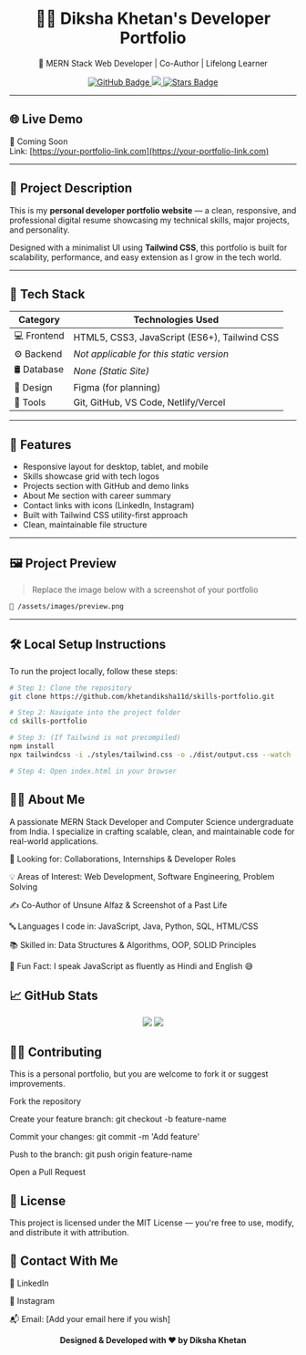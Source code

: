 <h1 align="center">👩‍💻 Diksha Khetan's Developer Portfolio</h1>
<p align="center">
  🚀 MERN Stack Web Developer | Co-Author | Lifelong Learner
</p>

<p align="center">
  <a href="https://github.com/dikshakh011">
    <img src="https://img.shields.io/github/followers/dikshakh011?label=Follow&style=social" alt="GitHub Badge" />
  </a>
  <a href="https://www.linkedin.com/in/diksha-khetan-0a33b4227">
    <img src="https://img.shields.io/badge/LinkedIn-blue?style=flat-square&logo=linkedin&labelColor=blue" />
  </a>
  <a href="[https://github.com/dikshakh011/DikshaKhetan/stargazers]">
    <img src="https://img.shields.io/github/stars/dikshakh011/DikshaKhetan" alt="Stars Badge"/>
  </a>
</p>

---

## 🌐 Live Demo

🚧 Coming Soon  
Link: [https://your-portfolio-link.com](https://your-portfolio-link.com)

---

## 📌 Project Description

This is my **personal developer portfolio website** — a clean, responsive, and professional digital resume showcasing my technical skills, major projects, and personality.

Designed with a minimalist UI using **Tailwind CSS**, this portfolio is built for scalability, performance, and easy extension as I grow in the tech world.

---

## 🚀 Tech Stack

| Category      | Technologies Used                          |
|---------------|---------------------------------------------|
| 💻 Frontend    | HTML5, CSS3, JavaScript (ES6+), Tailwind CSS |
| ⚙️ Backend     | *Not applicable for this static version*    |
| 🛢 Database    | *None (Static Site)*                       |
| 🎨 Design     | Figma (for planning)                        |
| 🧰 Tools       | Git, GitHub, VS Code, Netlify/Vercel        |

---

## 🎯 Features

- Responsive layout for desktop, tablet, and mobile
- Skills showcase grid with tech logos
- Projects section with GitHub and demo links
- About Me section with career summary
- Contact links with icons (LinkedIn, Instagram)
- Built with Tailwind CSS utility-first approach
- Clean, maintainable file structure

---

## 🖼️ Project Preview

> Replace the image below with a screenshot of your portfolio

```bash
📂 /assets/images/preview.png
```
---

## 🛠️ Local Setup Instructions

To run the project locally, follow these steps:

```bash
# Step 1: Clone the repository
git clone https://github.com/khetandiksha11d/skills-portfolio.git

# Step 2: Navigate into the project folder
cd skills-portfolio

# Step 3: (If Tailwind is not precompiled)
npm install
npx tailwindcss -i ./styles/tailwind.css -o ./dist/output.css --watch

# Step 4: Open index.html in your browser
```

## 🙋‍♀️ About Me
A passionate MERN Stack Developer and Computer Science undergraduate from India. I specialize in crafting scalable, clean, and maintainable code for real-world applications.

💼 Looking for: Collaborations, Internships & Developer Roles

💡 Areas of Interest: Web Development, Software Engineering, Problem Solving

✍️ Co-Author of Unsune Alfaz & Screenshot of a Past Life

🔤 Languages I code in: JavaScript, Java, Python, SQL, HTML/CSS

📚 Skilled in: Data Structures & Algorithms, OOP, SOLID Principles

💬 Fun Fact: I speak JavaScript as fluently as Hindi and English 😅

## 📈 GitHub Stats
<p align="center"> <img src="https://github-readme-stats.vercel.app/api?username=dikshakh011&show_icons=true&theme=radical" /> <img src="https://github-readme-streak-stats.herokuapp.com/?user=dikshakh011&theme=radical" /> </p>

## 🧑‍💻 Contributing
This is a personal portfolio, but you are welcome to fork it or suggest improvements.

Fork the repository

Create your feature branch: git checkout -b feature-name

Commit your changes: git commit -m 'Add feature'

Push to the branch: git push origin feature-name

Open a Pull Request

## 📄 License
This project is licensed under the MIT License — you're free to use, modify, and distribute it with attribution.

## 🔗 Contact With Me
💼 LinkedIn

📸 Instagram

📬 Email: [Add your email here if you wish]

<p align="center"><strong>Designed & Developed with ❤️ by Diksha Khetan</strong></p> 
